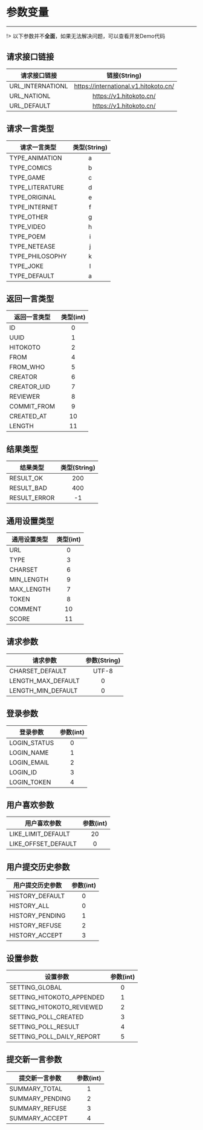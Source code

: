 # 参数变量
---

!> 以下参数并不**全面**，如果无法解决问题，可以查看开发Demo代码

## 请求接口链接
| 请求接口链接     |             链接(String)              |
| ---------------- | :-----------------------------------: |
| URL_INTERNATIONL | https://international.v1.hitokoto.cn/ |
| URL_NATIONL      |        https://v1.hitokoto.cn/        |
| URL_DEFAULT      |        https://v1.hitokoto.cn/        |

## 请求一言类型
| 请求一言类型    | 类型(String) |
| --------------- | :----------: |
| TYPE_ANIMATION  |      a       |
| TYPE_COMICS     |      b       |
| TYPE_GAME       |      c       |
| TYPE_LITERATURE |      d       |
| TYPE_ORIGINAL   |      e       |
| TYPE_INTERNET   |      f       |
| TYPE_OTHER      |      g       |
| TYPE_VIDEO      |      h       |
| TYPE_POEM       |      i       |
| TYPE_NETEASE    |      j       |
| TYPE_PHILOSOPHY |      k       |
| TYPE_JOKE       |      l       |
| TYPE_DEFAULT    |      a       |


## 返回一言类型
| 返回一言类型 | 类型(int) |
| ------------ | :-------: |
| ID           |     0     |
| UUID         |     1     |
| HITOKOTO     |     2     |
| FROM         |     4     |
| FROM_WHO     |     5     |
| CREATOR      |     6     |
| CREATOR_UID  |     7     |
| REVIEWER     |     8     |
| COMMIT_FROM  |     9     |
| CREATED_AT   |    10     |
| LENGTH       |    11     |

## 结果类型
| 结果类型     | 类型(String) |
| ------------ | :----------: |
| RESULT_OK    |     200      |
| RESULT_BAD   |     400      |
| RESULT_ERROR |      -1      |

## 通用设置类型
| 通用设置类型 | 类型(int) |
| ------------ | :-------: |
| URL          |     0     |
| TYPE         |     3     |
| CHARSET      |     6     |
| MIN_LENGTH   |     9     |
| MAX_LENGTH   |     7     |
| TOKEN        |     8     |
| COMMENT      |    10     |
| SCORE        |    11     |

## 请求参数
| 请求参数           | 参数(String) |
| ------------------ | :----------: |
| CHARSET_DEFAULT    |    UTF-8     |
| LENGTH_MAX_DEFAULT |      0       |
| LENGTH_MIN_DEFAULT |      0       |



## 登录参数
| 登录参数     | 参数(int) |
| ------------ | :-------: |
| LOGIN_STATUS |     0     |
| LOGIN_NAME   |     1     |
| LOGIN_EMAIL  |     2     |
| LOGIN_ID     |     3     |
| LOGIN_TOKEN  |     4     |


## 用户喜欢参数 
| 用户喜欢参数        | 参数(int) |
| ------------------- | :-------: |
| LIKE_LIMIT_DEFAULT  |    20     |
| LIKE_OFFSET_DEFAULT |     0     |

## 用户提交历史参数
| 用户提交历史参数 | 参数(int) |
| ---------------- | :-------: |
| HISTORY_DEFAULT  |     0     |
| HISTORY_ALL      |     0     |
| HISTORY_PENDING  |     1     |
| HISTORY_REFUSE   |     2     |
| HISTORY_ACCEPT   |     3     |

## 设置参数 
| 设置参数                  | 参数(int) |
| ------------------------- | :-------: |
| SETTING_GLOBAL            |     0     |
| SETTING_HITOKOTO_APPENDED |     1     |
| SETTING_HITOKOTO_REVIEWED |     2     |
| SETTING_POLL_CREATED      |     3     |
| SETTING_POLL_RESULT       |     4     |
| SETTING_POLL_DAILY_REPORT |     5     |

## 提交新一言参数
| 提交新一言参数  | 参数(int) |
| --------------- | :-------: |
| SUMMARY_TOTAL   |     1     |
| SUMMARY_PENDING |     2     |
| SUMMARY_REFUSE  |     3     |
| SUMMARY_ACCEPT  |     4     |

